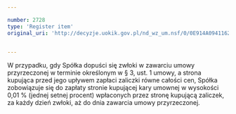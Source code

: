 ```yaml
---

number: 2728
type: 'Register item'
original_uri: 'http://decyzje.uokik.gov.pl/nd_wz_um.nsf/0/0E914A0941162653C1257974003DDD02?OpenDocument'


---
```


W przypadku, gdy Spółka dopuści się zwłoki w zawarciu umowy przyrzeczonej w terminie określonym w § 3, ust. 1 umowy, a strona kupująca przed jego upływem zapłaci zaliczki równe całości cen, Spółka zobowiązuje się do zapłaty stronie kupującej kary umownej w wysokości 0,01 % (jednej setnej procent) wpłaconych przez stronę kupującą zaliczek, za każdy dzień zwłoki, aż do dnia zawarcia umowy przyrzeczonej.

